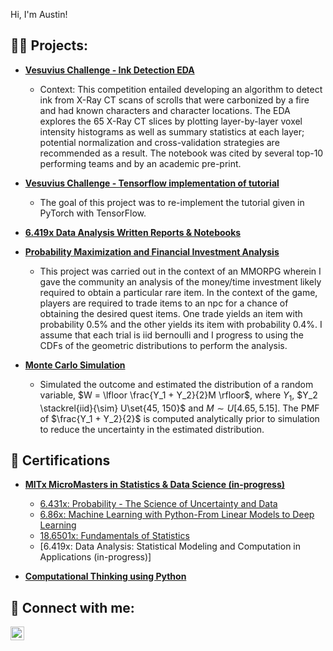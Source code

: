 Hi, I'm Austin! </h1>

<h2>👨‍💻 Projects:</h2>

- <b>[Vesuvius Challenge - Ink Detection EDA](https://www.kaggle.com/code/ajland/eda-a-slice-by-slice-analysis)</b>
  - Context: This competition entailed developing an algorithm to detect ink from X-Ray CT scans of scrolls that were carbonized by a fire and had known characters and character locations. The EDA explores the 65 X-Ray CT slices by plotting layer-by-layer voxel intensity histograms as well as summary statistics at each layer; potential normalization and cross-validation strategies are recommended as a result. The notebook was cited by several top-10 performing teams and by an academic pre-print.
- <b>[Vesuvius Challenge - Tensorflow implementation of tutorial](https://www.kaggle.com/code/ajland/tensorflow-implementation-of-tutorial)</b>
  - The goal of this project was to re-implement the tutorial given in PyTorch with TensorFlow.
- <b>[6.419x Data Analysis Written Reports & Notebooks](https://github.com/ajland/Data-Analysis-MITx/tree/main)</b>
- <b>[Probability Maximization and Financial Investment Analysis](https://colab.research.google.com/drive/1UvaRfXLXauDnjb3lnqos07DutVo9rI2X#scrollTo=_LKyKw83FOpA)</b>
  - This project was carried out in the context of an MMORPG wherein I gave the community an analysis of the money/time investment likely required to obtain a particular rare item. In the context of the game, players are required to trade items to an npc for a chance of obtaining the desired quest items. One trade yields an item with probability 0.5% and the other yields its item with probability 0.4%. I assume that each trial is iid bernoulli and I progress to using the CDFs of the geometric distributions to perform the analysis.

- <b>[Monte Carlo Simulation](https://colab.research.google.com/drive/1sLtN9e9t7z3k-ZuJJLcUr7lqT1RVcO8V?authuser=1#scrollTo=pXDS5Xa4MuHk)</b>
  - Simulated the outcome and estimated the distribution of a random variable, $W = \lfloor \frac{Y_1 + Y_2}{2}M \rfloor$, where $Y_1$, $Y_2 \stackrel{iid}{\sim} U\set{45, 150}$ and $M \sim U[4.65, 5.15]$. The PMF of $\frac{Y_1 + Y_2}{2}$ is computed analytically prior to simulation to reduce the uncertainty in the estimated distribution.

<h2>📄 Certifications</h2>

- <b>[MITx MicroMasters in Statistics & Data Science (in-progress)](https://micromasters.mit.edu/ds/)</b>
  - [6.431x: Probability - The Science of Uncertainty and Data](https://courses.edx.org/certificates/a1ae3793d74e405eae95f872a8d2836f)
  - [6.86x: Machine Learning with Python-From Linear Models to Deep Learning](https://courses.edx.org/certificates/8cfc6d0b24c14cdd8e7184b838ac0648)
  - [18.6501x: Fundamentals of Statistics](https://courses.edx.org/certificates/6d377d04ed05420cac22d916ff1dd2fa?_gl=1*1nhksfe*_ga*MTg3MTc1OTcwNi4xNzEwOTQyOTI3*_ga_D3KS4KMDT0*MTcxMjIzNjIyNi4yMS4wLjE3MTIyMzYyMjYuNjAuMC4w)
  - [6.419x: Data Analysis: Statistical Modeling and Computation in Applications (in-progress)]
 
- <b>[Computational Thinking using Python](https://credentials.edx.org/credentials/c69ad50578ea4e83a727ea0c8e9df252/)</b>

<h2> 🤳 Connect with me:</h2>

[<img align="left" alt="JoshMadakor | LinkedIn" width="22px" src="https://cdn.jsdelivr.net/npm/simple-icons@v3/icons/linkedin.svg" />][linkedin]

[linkedin]: https://linkedin.com/in/austin-land

<!--
**ajland/ajland** is a ✨ _special_ ✨ repository because its `README.md` (this file) appears on your GitHub profile.

Here are some ideas to get you started:

- 🔭 I’m currently working on ...
- 🌱 I’m currently learning ...
- 👯 I’m looking to collaborate on ...
- 🤔 I’m looking for help with ...
- 💬 Ask me about ...
- 📫 How to reach me: ...
- 😄 Pronouns: ...
- ⚡ Fun fact: ...
-->
